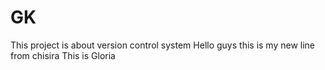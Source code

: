 # GK

This project is about version control system 
Hello guys this is my new line from chisira
This is Gloria
